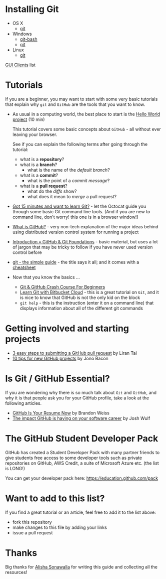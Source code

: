 # Installing Git

- OS X
  - [git](https://git-scm.com/download/mac)
- Windows
  - [git-bash](https://git-for-windows.github.io/)
  - [git](https://git-scm.com/download/win)
- Linux
  - [git](https://git-scm.com/book/en/v2/Getting-Started-Installing-Git)

[GUI Clients](https://git-scm.com/downloads/guis) list

# Tutorials

If you are a beginner, you may want to start with some very basic
tutorials that explain why `git` and `GitHub` are the tools that you want
to know.

- As usual in a computing world, the best place to start is
the [Hello World project](https://guides.github.com/activities/hello-world/) (10 min)

    This tutorial covers some basic concepts about `GitHub` - all without
    ever leaving your browser.

    See if you can
    explain the following terms after going through the tutorial:
    - what is a __repository__?
    - what is a __branch__?
        - what is the name of the _default branch_?
    - what is a __commit__?
        - what is the point of a _commit message_?
    - what is a __pull request__?
        - what do the _diffs_ show?
        - what does it mean to _merge_ a pull request?

- [Got 15 minutes and want to learn Git?](https://try.github.io/levels/1/challenges/1) - let the Octocat guide you through
some basic Git command line tools. (And if you are new to command line, don't worry! this one is in a browser window!)

- [What is GitHub?](https://www.youtube.com/watch?v=w3jLJU7DT5E) - very non-tech explanation of the major ideas behind using distributed version control system for running a project

- [Introduction • GitHub & Git Foundations](https://www.youtube.com/watch?v=FyfwLX4HAxM) - basic material, but uses a lot of jargon that may be tricky to follow if you have never used version control before

- [git - the simple guide](http://rogerdudler.github.io/git-guide/) - the title says it all; and it comes with a [cheatsheet](http://rogerdudler.github.io/git-guide/files/git_cheat_sheet.pdf)

- Now that you know the basics ...
    - [Git & GitHub Crash Course For Beginners](https://www.youtube.com/watch?v=SWYqp7iY_Tc)
    - [Learn Git with Bitbucket Cloud](https://www.atlassian.com/git/tutorials/learn-git-with-bitbucket-cloud) - this is a great tutorial on `Git`, and it is nice to know that GitHub is not the only kid on the block
    - `git help` - this is the instruction (enter it on a command line) that displays information about all of the different git commands


# Getting involved and starting projects
- [3 easy steps to submitting a GitHub pull request](https://opensource.com/life/16/3/submit-github-pull-request?utm_campaign=intrel) by Liran Tal
- [10 tips for new GitHub projects](https://opensource.com/business/16/6/10-tips-new-github-projects?utm_campaign=intrel) by Jono Bacon


# Is Git / GitHub Essential?

If you are wondering why there is so much talk about `Git` and `GitHub`, and why it is
that people ask you for your GitHub profile, take a look at the following articles.

- [GitHub Is Your Resume Now](http://anti-pattern.com/github-is-your-resume-now) by Brandon Weiss
- [The impact GitHub is having on your software career](https://opensource.com/article/17/3/impact-github-software-career) by Josh Wulf

# The GitHub Student Developer Pack

GitHub has created a Student Developer Pack with many partner friends to give students free access to some developer tools such as private repositories on GitHub, AWS Credit, a suite of Microsoft Azure etc. (the list is LONG!)

You can get your developer pack here: https://education.github.com/pack

# Want to add  to this list?

If you find a great tutorial or an article, feel free to add it to the list above:

- fork this repository
- make changes to this file by adding your links
- issue a pull request

# Thanks

Big thanks for [Alisha Sonawalla](https://github.com/alishasonawalla) for writing this guide and collecting all the resources!
